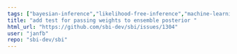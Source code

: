 ```yaml
---
tags: ["bayesian-inference","likelihood-free-inference","machine-learning","parameter-estimation","pytorch","simulation-based-inference"]
title: "add test for passing weights to ensemble posterior "
html_url: "https://github.com/sbi-dev/sbi/issues/1304"
user: "janfb"
repo: "sbi-dev/sbi"
---
```


